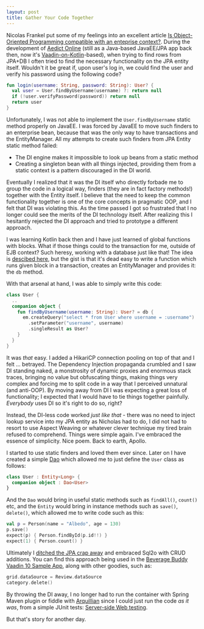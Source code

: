 ```yaml
---
layout: post
title: Gather Your Code Together
---
```


Nicolas Frankel put some of my feelings into an excellent article [Is Object-Oriented Programming compatible with an enteprise context?](https://blog.frankel.ch/oop-compatible-enterprise-context). During the development of [Aedict Online](https://aedict-online.eu) (still as a Java-based JavaEE/JPA app back then, now it's [Vaadin-on-Kotlin](vaadinonkotlin.eu)-based), when trying to find rows from JPA+DB I often tried to find the necessary functionality on the JPA entity itself. Wouldn't it be great if, upon user's log in, we could find the user and verify his password using the following code?

```kotlin
fun login(username: String, password: String): User? {
  val user = User.findByUsername(username) ?: return null
  if (!user.verifyPassword(password)) return null
  return user
}
```

Unfortunately, I was not able to implement the `User.findByUsername` static method properly on JavaEE. I was forced by JavaEE to move such finders to an enterprise bean, because that was the only way to have transactions and the EntityManager. All my attempts to create such finders from JPA Entity static method failed:

* The DI engine makes it impossible to look up beans from a static method
* Creating a singleton bean with all things injected, providing them from a static context is a pattern discouraged in the DI world.

Eventually I realized that it was the DI itself who directly forbade me to group the code in a logical way, finders (they are in fact factory methods!) together with the Entity itself. I believe that the need to keep the common functionality together is one of the core concepts in pragmatic OOP, and I felt that DI was violating this. As the time passed I got so frustrated that I no longer could see the merits of the DI technology itself. After realizing this I hesitantly rejected the DI approach and tried to prototype a different approach.

I was learning Kotlin back then and I have just learned of global functions with blocks. What if those things could to the transaction for me, outside of EJB context? Such heresy, working with a database just like that! The idea is [descibed here](http://mavi.logdown.com/posts/1493676), but the gist is that it's dead easy to write a function which runs given block in a transaction, creates an EntityManager and provides it: the `db` method.

With that arsenal at hand, I was able to simply write this code:
```kotlin
class User {
  ..
  companion object {
    fun findByUsername(username: String): User? = db {
      em.createQuery("select * from User where username = :username")
        .setParameter("username", username)
        .singleResult as User?
    }
  }
}
```
It was *that* easy. I added a HikariCP connection pooling on top of that and I felt ... betrayed. The Dependency Injection propaganda crumbled and I saw DI standing naked, a monstrosity of dynamic proxies and enormous stack traces, bringing no value but obfuscating things, making things very complex and forcing me to split code in a way that I perceived unnatural (and anti-OOP). By moving away from DI I was expecting a great loss of functionality; I expected that I would have to tie things together painfully. *Everybody* uses DI so it's right to do so, right?

Instead, the DI-less code worked *just like that* - there was no need to inject lookup service into my JPA entity as Nicholas had to do, I did not had to resort to use Aspect Weaving or whatever clever technique my tired brain refused to comprehend. Things were simple again. I've embraced the essence of simplicity. Nice poem. Back to earth, Apollo.

I started to use static finders and loved them ever since. Later on I have created a simple [Dao](https://github.com/mvysny/vaadin-on-kotlin/blob/master/vok-db/src/main/kotlin/com/github/vok/framework/sql2o/Dao.kt) which allowed me to just define the `User` class as follows:

```kotlin
class User : Entity<Long> {
  companion object : Dao<User>
}
```

And the `Dao` would bring in useful static methods such as `findAll()`, `count()` etc, and the `Entity` would bring in instance methods such as `save()`, `delete()`, which allowed me to write code such as this:

```kotlin
val p = Person(name = "Albedo", age = 130)
p.save()
expect(p) { Person.findById(p.id!!) }
expect(1) { Person.count() }
```

Ultimately I [ditched the JPA crap away](https://github.com/mvysny/vaadin-on-kotlin/issues/3) and embraced Sql2o with CRUD additions. You can find this approach being used in the [Beverage Buddy Vaadin 10 Sample App](https://github.com/mvysny/vaadin-on-kotlin#vaadin-10-flow-example-project), along with other goodies, such as:

```kotlin
grid.dataSource = Review.dataSource
category.delete()
```

By throwing the DI away, I no longer had to run the container with Spring Maven plugin or fiddle with [Arquillian](http://arquillian.org/) since I could just run the code *as it was*, from a simple JUnit tests: [Server-side Web testing](http://mavi.logdown.com/posts/3147601).

But that's story for another day.
